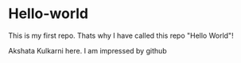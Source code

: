 # Hello-world
This is my first repo. Thats why I have called this repo "Hello World"!

Akshata Kulkarni here. I am impressed by github
